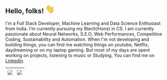 ## Hello, folks! <img src="https://github.com/yashgoyal2802/yashgoyal2802/blob/main/resources/wave.gif" width="30px">

I'm a Full Stack Developer, Machine Learning and Data Science Enthusiast from India. I'm currently pursuing my Btech(Hons) in CS. I am currently passionate about Neural Networks, S.E.O, Web Performances, Competitive Coding, Sustainability and Automation. When I'm not developing and building things, you can find me watching things on youtube, Netflix, daydreaming or on my laptop gaming. But most of my days are spent working on projects, listening to music or Studying.
You can find me on [LinkedIn][2].

<!-- Links to your social media accounts -->

[2]: https://www.linkedin.com/in/yash-goyal-a572a4185/

|<img align="center" src="https://github-readme-stats-yashgoyal2802.vercel.app/api?username=yashgoyal2802&&theme=buefy-dark&&show_icons=true&&hide_border=false&bg_color=1a1b27&icon_color=ff3860&title_color=7957d5&text_color=808080&count_private=true" />|<img align="center" height="193px" src="https://github-readme-stats-yashgoyal2902.vercel.app/api/top-langs/?username=yashgoyal2802&layout=compact&hide=jupyter%20notebook&&theme=buefy-dark&&show_icons=true&&hide_border=false&bg_color=1a1b27&icon_color=ff3860&title_color=7957d5&text_color=808080" />|
|---|---|

<!--
**yashgoyal2802/yashgoyal2802** is a ✨ _special_ ✨ repository because its `README.md` (this file) appears on your GitHub profile.

Here are some ideas to get you started:

- 🔭 I’m currently working on ...
- 🌱 I’m currently learning ...
- 👯 I’m looking to collaborate on ...
- 🤔 I’m looking for help with ...
- 💬 Ask me about ...
- 📫 How to reach me: ...
- 😄 Pronouns: ...
- ⚡ Fun fact: ...
-->
